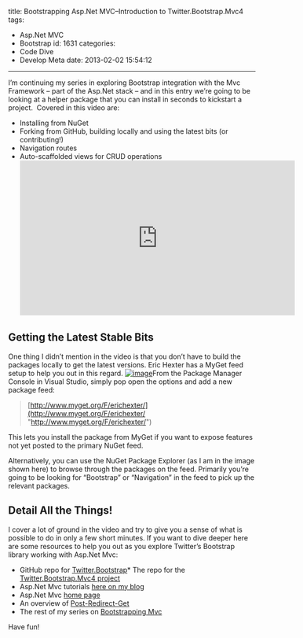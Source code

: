 title: Bootstrapping Asp.Net MVC–Introduction to Twitter.Bootstrap.Mvc4
tags:
  - Asp.Net MVC
  - Bootstrap
id: 1631
categories:
  - Code Dive
  - Develop Meta
date: 2013-02-02 15:54:12
---

I’m continuing my series in exploring Bootstrap integration with the Mvc Framework – part of the Asp.Net stack – and in this entry we’re going to be looking at a helper package that you can install in seconds to kickstart a project.&nbsp; Covered in this video are:

*   Installing from NuGet  <li>Forking from GitHub, building locally and using the latest bits (or contributing!)  <li>Navigation routes  <li>Auto-scaffolded views for CRUD operations<iframe height="315" src="http://www.youtube.com/embed/qSY2kVmZuhs" frameborder="0" width="560" allowfullscreen></iframe> 

## Getting the Latest Stable Bits

One thing I didn’t mention in the video is that you don’t have to build the packages locally to get the latest versions. Eric Hexter has a MyGet feed setup to help you out in this regard. [![image](http://jameschambers.com/wp-content/uploads/2013/02/image_thumb.png "image")](http://jameschambers.com/wp-content/uploads/2013/02/image.png)From the Package Manager Console in Visual Studio, simply pop open the options and add a new package feed:
 > [http://www.myget.org/F/erichexter/](http://www.myget.org/F/erichexter/ "http://www.myget.org/F/erichexter/") 

This lets you install the package from MyGet if you want to expose features not yet posted to the primary NuGet feed.

Alternatively, you can use the NuGet Package Explorer (as I am in the image shown here) to browse through the packages on the feed. Primarily you’re going to be looking for “Bootstrap” or “Navigation” in the feed to pick up the relevant packages.

## Detail All the Things!

I cover a lot of ground in the video and try to give you a sense of what is possible to do in only a few short minutes. If you want to dive deeper here are some resources to help you out as you explore Twitter’s Bootstrap library working with Asp.Net Mvc:

*   GitHub repo for [Twitter.Bootstrap](https://github.com/twitter/bootstrap)*   The repo for the [Twitter.Bootstrap.Mvc4 project](https://github.com/erichexter/twitter.bootstrap.mvc)<!--EndFragment--> <li>Asp.Net Mvc tutorials [here on my blog](http://jameschambers.com/tag/asp-net-mvc/)  <li>Asp.Net Mvc [home page](http://www.asp.net/mvc)  <li>An overview of [Post-Redirect-Get](http://en.wikipedia.org/wiki/Post/Redirect/Get)  <li>The rest of my series on [Bootstrapping Mvc](http://oldblog.jameschambers.com/blog/bootstrap-asp.net-mvc-quickhits-installing-bootstrap) 

Have fun!